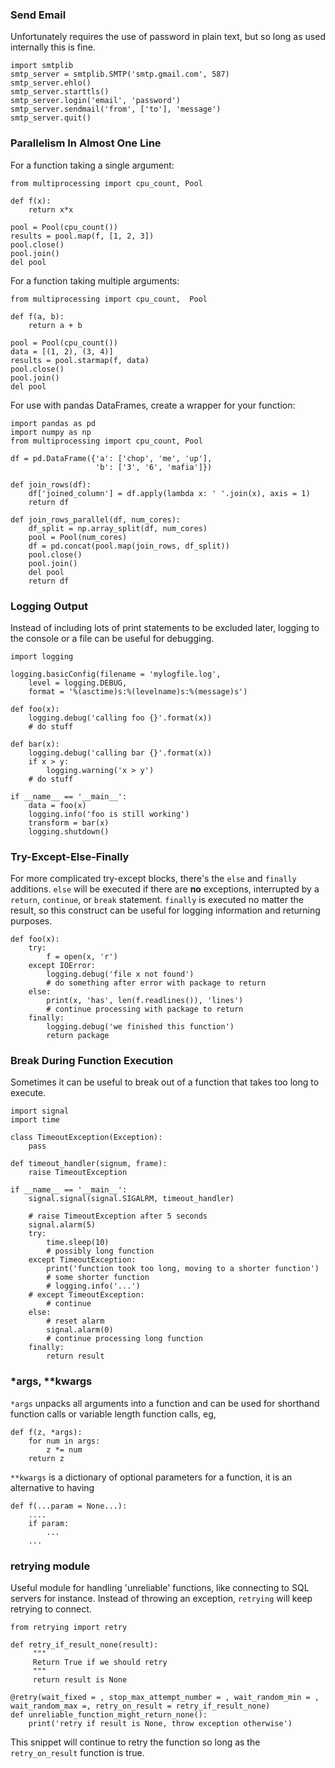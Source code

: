 ### Send Email 

Unfortunately requires the use of password in plain text, but so long as used internally this is fine. 

```
import smtplib
smtp_server = smtplib.SMTP('smtp.gmail.com', 587)
smtp_server.ehlo()
smtp_server.starttls()
smtp_server.login('email', 'password')
smtp_server.sendmail('from', ['to'], 'message')
smtp_server.quit()
```

### Parallelism In Almost One Line 

For a function taking a single argument:

```
from multiprocessing import cpu_count, Pool

def f(x):
    return x*x
    
pool = Pool(cpu_count())
results = pool.map(f, [1, 2, 3])
pool.close()
pool.join()
del pool
```

For a function taking multiple arguments:

```
from multiprocessing import cpu_count,  Pool

def f(a, b):
    return a + b
    
pool = Pool(cpu_count())
data = [(1, 2), (3, 4)]
results = pool.starmap(f, data)
pool.close()
pool.join()
del pool
```

For use with pandas DataFrames, create a wrapper for your function:

```
import pandas as pd
import numpy as np
from multiprocessing import cpu_count, Pool

df = pd.DataFrame({'a': ['chop', 'me', 'up'],
                   'b': ['3', '6', 'mafia']})

def join_rows(df):
    df['joined_column'] = df.apply(lambda x: ' '.join(x), axis = 1)
    return df
    
def join_rows_parallel(df, num_cores):
    df_split = np.array_split(df, num_cores)
    pool = Pool(num_cores)
    df = pd.concat(pool.map(join_rows, df_split))
    pool.close()
    pool.join()
    del pool
    return df
```

### Logging Output 

Instead of including lots of print statements to be excluded later, logging to the console or a  file can be useful for debugging.

```
import logging

logging.basicConfig(filename = 'mylogfile.log',
    level = logging.DEBUG,
    format = '%(asctime)s:%(levelname)s:%(message)s')
    
def foo(x):
    logging.debug('calling foo {}'.format(x))
    # do stuff
    
def bar(x):
    logging.debug('calling bar {}'.format(x))
    if x > y:
        logging.warning('x > y')
    # do stuff
    
if __name__ == '__main__':
    data = foo(x)
    logging.info('foo is still working')
    transform = bar(x) 
    logging.shutdown()
```

### Try-Except-Else-Finally 
For more complicated try-except blocks, there's the `else` and `finally` additions. `else` will be executed if there are __no__ exceptions, interrupted by a `return`, `continue`, or `break` statement. `finally` is executed no matter the result, so this construct can be useful for logging information and returning purposes.

```
def foo(x):
    try:
        f = open(x, 'r')
    except IOError:
        logging.debug('file x not found')
        # do something after error with package to return
    else:
        print(x, 'has', len(f.readlines()), 'lines')
        # continue processing with package to return
    finally:
        logging.debug('we finished this function')
        return package
```


### Break During Function Execution 
Sometimes it can be useful to break out of a function that takes too long to execute.

```
import signal
import time

class TimeoutException(Exception):
    pass

def timeout_handler(signum, frame):
    raise TimeoutException
    
if __name__ == '__main__':
    signal.signal(signal.SIGALRM, timeout_handler)
    
    # raise TimeoutException after 5 seconds
    signal.alarm(5)
    try:
        time.sleep(10)
        # possibly long function
    except TimeoutException:
        print('function took too long, moving to a shorter function')
        # some shorter function
        # logging.info('...')
    # except TimeoutException:
        # continue
    else:
        # reset alarm
        signal.alarm(0)
        # continue processing long function
    finally:
        return result
```

### *args, **kwargs 

`*args` unpacks all arguments into a function and can be used for shorthand function calls or variable length function calls, eg,

```
def f(z, *args):
    for num in args:
        z *= num
    return z
```

`**kwargs` is a dictionary of optional parameters for a function, it is an alternative to having 
```
def f(...param = None...): 
    ....
    if param:
        ...
    ...
```

### retrying module 

Useful module for handling 'unreliable' functions, like connecting to SQL servers for instance. Instead of throwing an exception, `retrying` will keep retrying to connect.

```
from retrying import retry

def retry_if_result_none(result):
     """
     Return True if we should retry
     """
     return result is None

@retry(wait_fixed = , stop_max_attempt_number = , wait_random_min = , wait_random_max =, retry_on_result = retry_if_result_none) 
def unreliable_function_might_return_none():
    print('retry if result is None, throw exception otherwise')
```

This snippet will continue to retry the function so long as the `retry_on_result` function is true.